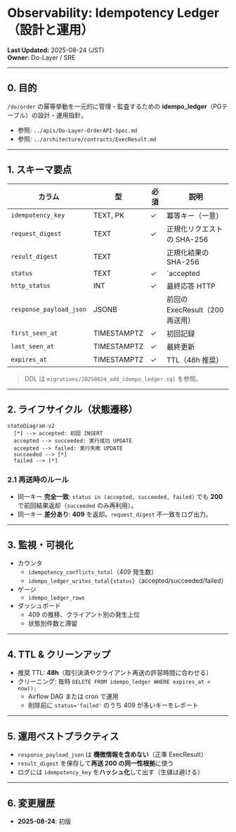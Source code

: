 # Observability: Idempotency Ledger（設計と運用）
**Last Updated:** 2025-08-24 (JST)  
**Owner:** Do-Layer / SRE

---

## 0. 目的
`/do/order` の幂等挙動を一元的に管理・監査するための **idempo_ledger**（PGテーブル）の設計・運用指針。

- 参照: `../apis/Do-Layer-OrderAPI-Spec.md`
- 参照: `../architecture/contracts/ExecResult.md`

---

## 1. スキーマ要点
| カラム | 型 | 必須 | 説明 |
|---|---|---|---|
| `idempotency_key` | TEXT, PK | ✓ | 冪等キー（一意） |
| `request_digest` | TEXT | ✓ | 正規化リクエストの SHA-256 |
| `result_digest` | TEXT |  | 正規化結果の SHA-256 |
| `status` | TEXT | ✓ | `accepted | succeeded | failed` |
| `http_status` | INT | ✓ | 最終応答 HTTP |
| `response_payload_json` | JSONB |  | 前回の ExecResult（200再送用） |
| `first_seen_at` | TIMESTAMPTZ | ✓ | 初回記録 |
| `last_seen_at` | TIMESTAMPTZ | ✓ | 最終更新 |
| `expires_at` | TIMESTAMPTZ | ✓ | TTL（48h 推奨） |

> DDL は `migrations/20250824_add_idempo_ledger.sql` を参照。

---

## 2. ライフサイクル（状態遷移）
```mermaid
stateDiagram-v2
  [*] --> accepted: 初回 INSERT
  accepted --> succeeded: 実行成功 UPDATE
  accepted --> failed: 実行失敗 UPDATE
  succeeded --> [*]
  failed --> [*]
```

### 2.1 再送時のルール
- 同一キー **完全一致**: `status in (accepted, succeeded, failed)` でも **200** で前回結果返却（`succeeded` のみ再利用）。  
- 同一キー **差分あり**: **409** を返却。`request_digest` 不一致をログ出力。

---

## 3. 監視・可視化
- カウンタ
  - `idempotency_conflicts_total`（409 発生数）
  - `idempo_ledger_writes_total{status}`（accepted/succeeded/failed）
- ゲージ
  - `idempo_ledger_rows`
- ダッシュボード
  - 409 の推移、クライアント別の発生上位
  - 状態別件数と滞留

---

## 4. TTL & クリーンアップ
- 推奨 TTL: **48h**（取引決済やクライアント再送の許容時間に合わせる）
- クリーニング: 毎時 `DELETE FROM idempo_ledger WHERE expires_at < now();`
  - Airflow DAG または cron で運用
  - 削除前に `status='failed'` のうち 409 が多いキーをレポート

---

## 5. 運用ベストプラクティス
- `response_payload_json` は **機微情報を含めない**（正準 ExecResult）
- `result_digest` を保存して**再送 200 の同一性根拠**に使う
- ログには `idempotency_key` を**ハッシュ化**して出す（生値は避ける）

---

## 6. 変更履歴
- **2025-08-24**: 初版
